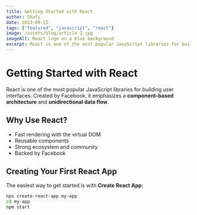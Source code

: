 ```yaml
---
title: Getting Started with React
author: Shafi
date: 2023-09-15
tags: ["featured", "javascript", "react"]
image: /assets/blog/article-2.jpg
imageAlt: React logo on a blue background
excerpt: React is one of the most popular JavaScript libraries for building user interfaces. This guide walks you through the basics of creating your first React app and understanding key concepts like components and props.
---
```


# Getting Started with React

React is one of the most popular JavaScript libraries for building user interfaces. Created by Facebook, it emphasizes a **component-based architecture** and **unidirectional data flow**.

## Why Use React?

- Fast rendering with the virtual DOM
- Reusable components
- Strong ecosystem and community
- Backed by Facebook

## Creating Your First React App

The easiest way to get started is with **Create React App**:

```bash
npx create-react-app my-app
cd my-app
npm start
```
